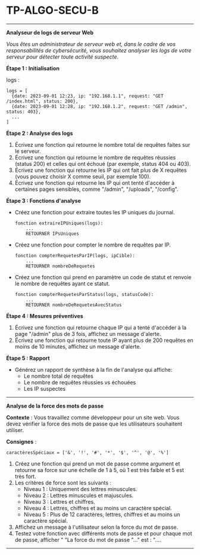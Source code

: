 # TP-ALGO-SECU-B

---

**Analyseur de logs de serveur Web**

*Vous êtes un administrateur de serveur web et, dans le cadre de vos responsabilités de cybersécurité, vous souhaitez analyser les logs de votre serveur pour détecter toute activité suspecte.*

**Étape 1 : Initialisation**

  logs : 
  ```pseudo
  logs = [
    {date: 2023-09-01 12:23, ip: "192.168.1.1", request: "GET /index.html", status: 200},
    {date: 2023-09-01 12:28, ip: "192.168.1.2", request: "GET /admin", status: 403},
    ...
  ]
  ```

**Étape 2 : Analyse des logs**

1. Écrivez une fonction qui retourne le nombre total de requêtes faites sur le serveur.
2. Écrivez une fonction qui retourne le nombre de requêtes réussies (status 200) et celles qui ont échoué (par exemple, status 404 ou 403).
3. Écrivez une fonction qui retourne les IP qui ont fait plus de X requêtes (vous pouvez choisir X comme seuil, par exemple 100).
4. Écrivez une fonction qui retourne les IP qui ont tenté d'accéder à certaines pages sensibles, comme "/admin", "/uploads", "/config".

**Étape 3 : Fonctions d'analyse**

- Créez une fonction pour extraire toutes les IP uniques du journal.
  
  ```pseudo
  fonction extraireIPUniques(logs):
      ...
      RETOURNER IPsUniques
  ```

- Créez une fonction pour compter le nombre de requêtes par IP.

  ```pseudo
  fonction compterRequetesParIP(logs, ipCible):
      ...
      RETOURNER nombreDeRequetes
  ```

- Créez une fonction qui prend en paramètre un code de statut et renvoie le nombre de requêtes ayant ce statut.

  ```pseudo
  fonction compterRequetesParStatus(logs, statusCode):
      ...
      RETOURNER nombreDeRequetesAvecStatus
  ```

**Étape 4 : Mesures préventives**

1. Écrivez une fonction qui retourne chaque IP qui a tenté d'accéder à la page "/admin" plus de 3 fois, affichez un message d'alerte.
2. Écrivez une fonction qui retourne toute IP ayant plus de 200 requêtes en moins de 10 minutes, affichez un message d'alerte.

**Étape 5 : Rapport**

- Générez un rapport de synthèse à la fin de l'analyse qui affiche:
  - Le nombre total de requêtes
  - Le nombre de requêtes réussies vs échouées
  - Les IP suspectes

---

**Analyse de la force des mots de passe**

**Contexte** :
Vous travaillez comme développeur pour un site web. Vous devez vérifier la force des mots de passe que les utilisateurs souhaitent utiliser.

**Consignes** :
```
caractèresSpéciaux = ['&', '!', '#', '*', '$', '^', '@', '%']

```

1. Créez une fonction qui prend un mot de passe comme argument et retourne sa force sur une échelle de 1 à 5, où 1 est très faible et 5 est très fort.
2. Les critères de force sont les suivants :
    - Niveau 1 : Uniquement des lettres minuscules.
    - Niveau 2 : Lettres minuscules et majuscules.
    - Niveau 3 : Lettres et chiffres.
    - Niveau 4 : Lettres, chiffres et au moins un caractère spécial.
    - Niveau 5 : Plus de 12 caractères, lettres, chiffres et au moins un caractère spécial.
3. Affichez un message à l'utilisateur selon la force du mot de passe.
4. Testez votre fonction avec différents mots de passe et pour chaque mot de passe, afficher " "La force du mot de passe "..." est : "....

---
